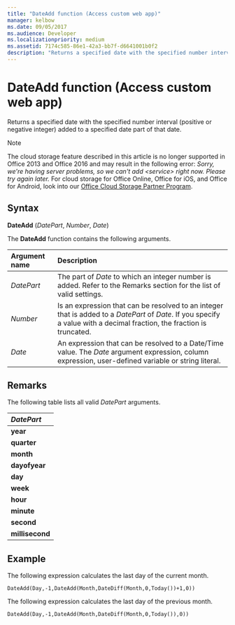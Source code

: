 ```yaml
---
title: "DateAdd function (Access custom web app)" 
manager: kelbow
ms.date: 09/05/2017
ms.audience: Developer
ms.localizationpriority: medium
ms.assetid: 7174c585-86e1-42a3-bb7f-d6641001b0f2
description: "Returns a specified date with the specified number interval (positive or negative integer) added to a specified date part of that date."
---
```


# DateAdd function (Access custom web app)

Returns a specified date with the specified number interval (positive or negative integer) added to a specified date part of that date.
  
> [!NOTE]
> The cloud storage feature described in this article is no longer supported in Office 2013 and Office 2016 and may result in the following error:
> *Sorry, we're having server problems, so we can't add \<service\> right now. Please try again later.*
> For cloud storage for Office Online, Office for iOS, and Office for Android, look into our [Office Cloud Storage Partner Program](/microsoft-365/cloud-storage-partner-program/online/overview).
  
## Syntax

**DateAdd** (*DatePart*, *Number*, *Date*)
  
The **DateAdd** function contains the following arguments.
  
|**Argument name**|**Description**|
|:-----|:-----|
| *DatePart*  <br/> |The part of *Date* to which an integer number is added. Refer to the Remarks section for the list of valid settings. |
| *Number*  <br/> |Is an expression that can be resolved to an integer that is added to a *DatePart* of *Date*. If you specify a value with a decimal fraction, the fraction is truncated. |
| *Date*  <br/> |An expression that can be resolved to a Date/Time value. The *Date* argument expression, column expression, user-defined variable or string literal. |

## Remarks

The following table lists all valid *DatePart* arguments.
  
|***DatePart***|
|:-----|
|**year** <br/> |
|**quarter** <br/> |
|**month** <br/> |
|**dayofyear** <br/> |
|**day** <br/> |
|**week** <br/> |
|**hour** <br/> |
|**minute** <br/> |
|**second** <br/> |
|**millisecond** <br/> |

## Example

The following expression calculates the last day of the current month.
  
`DateAdd(Day,-1,DateAdd(Month,DateDiff(Month,0,Today())+1,0))`

The following expression calculates the last day of the previous month.
  
`DateAdd(Day,-1,DateAdd(Month,DateDiff(Month,0,Today()),0))`
